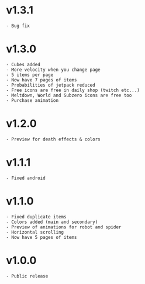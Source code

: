 # v1.3.1
    - Bug fix
# v1.3.0
    - Cubes added
    - More velocity when you change page
    - 5 items per page
    - Now have 7 pages of items
    - Probabilities of jetpack reduced
    - Free icons are free in daily shop (twitch etc...)
    - Meltdown, World and Subzero icons are free too
    - Purchase animation
# v1.2.0
    - Preview for death effects & colors
# v1.1.1
    - Fixed android
# v1.1.0
    - Fixed duplicate items
    - Colors added (main and secondary)
    - Preview of animations for robot and spider
    - Horizontal scrolling
    - Now have 5 pages of items
# v1.0.0
    - Public release
